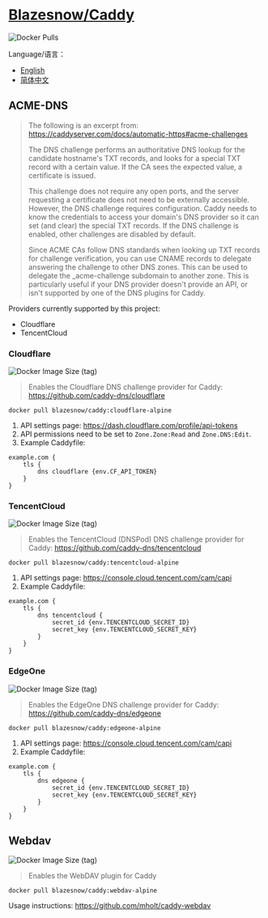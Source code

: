 # [Blazesnow/Caddy](https://hub.docker.com/r/blazesnow/caddy)

![Docker Pulls](https://img.shields.io/docker/pulls/blazesnow/caddy)

Language/语言：

- [English](/README.md)
- [简体中文](/README.zh-CN.md)

## ACME-DNS

> The following is an excerpt from: <https://caddyserver.com/docs/automatic-https#acme-challenges>
>
> The DNS challenge performs an authoritative DNS lookup for the candidate hostname's TXT records, and looks for a special TXT record with a certain value. If the CA sees the expected value, a certificate is issued.
>
> This challenge does not require any open ports, and the server requesting a certificate does not need to be externally accessible. However, the DNS challenge requires configuration. Caddy needs to know the credentials to access your domain's DNS provider so it can set (and clear) the special TXT records. If the DNS challenge is enabled, other challenges are disabled by default.
>
> Since ACME CAs follow DNS standards when looking up TXT records for challenge verification, you can use CNAME records to delegate answering the challenge to other DNS zones. This can be used to delegate the _acme-challenge subdomain to another zone. This is particularly useful if your DNS provider doesn't provide an API, or isn't supported by one of the DNS plugins for Caddy.

Providers currently supported by this project:

- Cloudflare
- TencentCloud

### Cloudflare

![Docker Image Size (tag)](https://img.shields.io/docker/image-size/blazesnow/caddy/cloudflare-alpine)

> Enables the Cloudflare DNS challenge provider for Caddy: <https://github.com/caddy-dns/cloudflare>

```shell
docker pull blazesnow/caddy:cloudflare-alpine
```

1. API settings page: <https://dash.cloudflare.com/profile/api-tokens>
2. API permissions need to be set to `Zone.Zone:Read` and `Zone.DNS:Edit`.
3. Example Caddyfile:

```Caddyfile
example.com {
    tls {
        dns cloudflare {env.CF_API_TOKEN}
    }
}
```

### TencentCloud

![Docker Image Size (tag)](https://img.shields.io/docker/image-size/blazesnow/caddy/tencentcloud-alpine)

> Enables the TencentCloud (DNSPod) DNS challenge provider for Caddy: <https://github.com/caddy-dns/tencentcloud>

```shell
docker pull blazesnow/caddy:tencentcloud-alpine
```

1. API settings page: <https://console.cloud.tencent.com/cam/capi>
2. Example Caddyfile:

```Caddyfile
example.com {
    tls {
        dns tencentcloud {
            secret_id {env.TENCENTCLOUD_SECRET_ID}
            secret_key {env.TENCENTCLOUD_SECRET_KEY}
        }
    }
}
```

### EdgeOne

![Docker Image Size (tag)](https://img.shields.io/docker/image-size/blazesnow/caddy/edgeone-alpine)

> Enables the EdgeOne DNS challenge provider for Caddy: <https://github.com/caddy-dns/edgeone>

```shell
docker pull blazesnow/caddy:edgeone-alpine
```

1. API settings page: <https://console.cloud.tencent.com/cam/capi>
2. Example Caddyfile:

```Caddyfile
example.com {
    tls {
        dns edgeone {
            secret_id {env.TENCENTCLOUD_SECRET_ID}
            secret_key {env.TENCENTCLOUD_SECRET_KEY}
        }
    }
}
```

## Webdav

![Docker Image Size (tag)](https://img.shields.io/docker/image-size/blazesnow/caddy/webdav-alpine)

> Enables the WebDAV plugin for Caddy

```shell
docker pull blazesnow/caddy:webdav-alpine
```

Usage instructions: <https://github.com/mholt/caddy-webdav>
